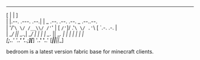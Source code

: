 __                     __                                       
[  |                   |  ]                                      
 | |.--.   .---.   .--.| |  _ .--.   .--.    .--.   _ .--..--.   
 | '/'`\ \/ /__\\/ /'`\' | [ `/'`\]/ .'`\ \/ .'`\ \[ `.-. .-. |  
 |  \__/ || \__.,| \__/  |  | |    | \__. || \__. | | | | | | |  
[__;.__.'  '.__.' '.__.;__][___]    '.__.'  '.__.' [___||__||__] 
                                                                 
bedroom is a latest version fabric base for minecraft clients.
